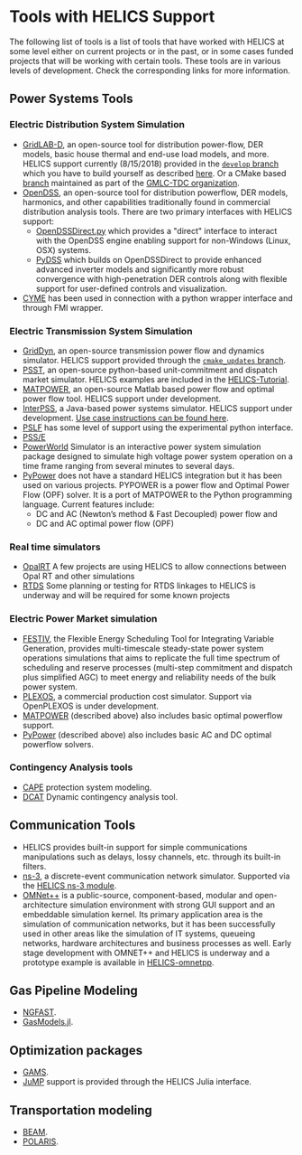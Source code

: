# Tools with HELICS Support

The following list of tools is a list of tools that have worked with HELICS at some level either on current projects or in the past, or in some cases funded projects that will be working with certain tools.
These tools are in various levels of development.
Check the corresponding links for more information.

## Power Systems Tools

### Electric Distribution System Simulation

- [GridLAB-D](https://www.gridlabd.org/), an open-source tool for distribution power-flow, DER models, basic house thermal and end-use load models, and more. HELICS support currently (8/15/2018) provided in the [`develop` branch](https://github.com/gridlab-d/gridlab-d/tree/develop) which you have to build yourself as described [here](https://github.com/GMLC-TDC/HELICS-Tutorial/tree/main/setup). Or a CMake based [branch](https://github.com/GMLC-TDC/gridlab-d) maintained as part of the [GMLC-TDC organization](https://github.com/GMLC-TDC).
- [OpenDSS](https://smartgrid.epri.com/SimulationTool.aspx), an open-source tool for distribution powerflow, DER models, harmonics, and other capabilities traditionally found in commercial distribution analysis tools. There are two primary interfaces with HELICS support:
  - [OpenDSSDirect.py](https://github.com/dss-extensions/OpenDSSDirect.py) which provides a "direct" interface to interact with the OpenDSS engine enabling support for non-Windows (Linux, OSX) systems.
  - [PyDSS](https://github.com/NREL/PyDSS) which builds on OpenDSSDirect to provide enhanced advanced inverter models and significantly more robust convergence with high-penetration DER controls along with flexible support for user-defined controls and visualization.
- [CYME](http://www.cyme.com/software/cymdist/) has been used in connection with a python wrapper interface and through FMI wrapper.

### Electric Transmission System Simulation

- [GridDyn](https://github.com/LLNL/GridDyn), an open-source transmission power flow and dynamics simulator. HELICS support provided through the [`cmake_updates` branch](https://github.com/LLNL/GridDyn/tree/cmake_update).
- [PSST](https://github.com/kdheepak/psst), an open-source python-based unit-commitment and dispatch market simulator. HELICS examples are included in the [HELICS-Tutorial](https://github.com/GMLC-TDC/HELICS-Tutorial).
- [MATPOWER](http://www.pserc.cornell.edu/matpower/), an open-source Matlab based power flow and optimal power flow tool. HELICS support under development.
- [InterPSS](http://www.interpss.org/), a Java-based power systems simulator. HELICS support under development. [Use case instructions can be found here](https://gmlc-tdc.github.io/HELICS-Use-Cases/PNNL-TD-Dynamic-Load/index.html).
- [PSLF](https://github.com/GMLC-TDC/PSLF-wrapper) has some level of support using the experimental python interface.
- [PSS/E](https://new.siemens.com/global/en/products/energy/services/transmission-distribution-smart-grid/consulting-and-planning/pss-software/pss-e.html)
- [PowerWorld](https://www.powerworld.com/) Simulator is an interactive power system simulation package designed to simulate high voltage power system operation on a time frame ranging from several minutes to several days.
- [PyPower](https://pypi.org/project/PYPOWER/) does not have a standard HELICS integration but it has been used on various projects. PYPOWER is a power flow and Optimal Power Flow (OPF) solver. It is a port of MATPOWER to the Python programming language. Current features include:
  - DC and AC (Newton’s method & Fast Decoupled) power flow and
  - DC and AC optimal power flow (OPF)

### Real time simulators

- [OpalRT](https://www.opal-rt.com/hardware-in-the-loop/) A few projects are using HELICS to allow connections between Opal RT and other simulations
- [RTDS](https://www.rtds.com/) Some planning or testing for RTDS linkages to HELICS is underway and will be required for some known projects

### Electric Power Market simulation

- [FESTIV](https://github.com/NREL/FESTIV_MODEL), the Flexible Energy Scheduling Tool for Integrating Variable Generation, provides multi-timescale steady-state power system operations simulations that aims to replicate the full time spectrum of scheduling and reserve processes (multi-step commitment and dispatch plus simplified AGC) to meet energy and reliability needs of the bulk power system.
- [PLEXOS](https://energyexemplar.com/solutions/plexos/), a commercial production cost simulator. Support via OpenPLEXOS is under development.
- [MATPOWER](http://www.pserc.cornell.edu/matpower/) (described above) also includes basic optimal powerflow support.
- [PyPower](https://pypi.org/project/PYPOWER/) (described above) also includes basic AC and DC optimal powerflow solvers.

### Contingency Analysis tools

- [CAPE](https://new.siemens.com/global/en/products/energy/services/transmission-distribution-smart-grid/consulting-and-planning/pss-software/psscape.html) protection system modeling.
- [DCAT](https://www.pnnl.gov/main/publications/external/technical_reports/PNNL-26197.pdf) Dynamic contingency analysis tool.

## Communication Tools

- HELICS provides built-in support for simple communications manipulations such as delays, lossy channels, etc. through its built-in filters.
- [ns-3](https://www.nsnam.org/), a discrete-event communication network simulator. Supported via the [HELICS ns-3 module](https://github.com/GMLC-TDC/helics-ns3).
- [OMNet++](https://omnetpp.org/) is a public-source, component-based, modular and open-architecture simulation environment with strong GUI support and an embeddable simulation kernel. Its primary application area is the simulation of communication networks, but it has been successfully used in other areas like the simulation of IT systems, queueing networks, hardware architectures and business processes as well.
  Early stage development with OMNET++ and HELICS is underway and a prototype example is available in [HELICS-omnetpp](https://github.com/GMLC-TDC/helics-omnetpp).

## Gas Pipeline Modeling

- [NGFAST](http://citeseerx.ist.psu.edu/viewdoc/summary?doi=10.1.1.172.1169).
- [GasModels.jl](https://github.com/lanl-ansi/GasModels.jl).

## Optimization packages

- [GAMS](https://www.gams.com/).
- [JuMP](https://www.juliaopt.org/) support is provided through the HELICS Julia interface.

## Transportation modeling

- [BEAM](http://beam.lbl.gov/).
- [POLARIS](https://www.anl.gov/es/polaris-transportation-system-simulation-tool).
